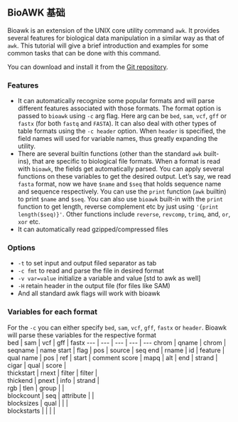 ## BioAWK 基础  
Bioawk is an extension of the UNIX core utility command `awk`. It provides several features for biological data manipulation in a similar way as that of `awk`. This tutorial will give a brief introduction and examples for some common tasks that can be done with this command.

You can download and install it from the [Git repository](https://github.com/lh3/bioawk).
### Features  
* It can automatically recognize some popular formats and will parse different features associated with those formats. The format option is passed to `bioawk` using `-c` arg flag. Here arg can be `bed`, `sam`, `vcf`, `gff` or `fastx` (for both `fastq` and `FASTA`). It can also deal with other types of table formats using the `-c header` option. When `header` is specified, the field names will used for variable names, thus greatly expanding the utility.  
* There are several builtin functions (other than the standard `awk` built-ins), that are specific to biological file formats. When a format is read with `bioawk`, the fields get automatically parsed. You can apply several functions on these variables to get the desired output. Let’s say, we read `fasta` format, now we have `$name` and `$seq` that holds sequence name and sequence respectively. You can use the `print` function (`awk` builtin) to print `$name` and `$seq`. You can also use `bioawk` built-in with the `print` function to get length, reverse complement etc by just using `'{print length($seq)}'`. Other functions include `reverse`, `revcomp`, `trimq`, and, `or`, `xor` etc.  
* It can automatically read gzipped/compressed files  
### Options  
* `-t` to set input and output filed separator as tab  
* `-c fmt` to read and parse the file in desired format  
* `-v var=value` initialize a variable and value [std to awk as well]  
* `-H` retain header in the output file (for files like SAM)  
* And all standard awk flags will work with bioawk  
### Variables for each format  
For the `-c` you can either specify `bed`, `sam`, `vcf`, `gff`, `fastx` or `header`. Bioawk will parse these variables for the respective format  
bed |	sam	| vcf |	gff	| fastx
--- | --- | --- | --- | ---
chrom |	qname |	chrom |	seqname |	name
start |	flag |	pos |	source |	seq
end |	rname |	id |	feature |	qual
name |	pos |	ref |	start |	comment
score |	mapq |	alt |	end	 | 
strand | 	cigar |	qual |	score |	 
thickstart |	rnext |	filter |	filter	|   
thickend |	pnext |	info |	strand |	 
rgb |	tlen |	group |	 	|   
blockcount | seq |	attribute |	 |  	 
blocksizes |	qual |  |   |   	 	 	 
blockstarts |  |	 |	 |	 

